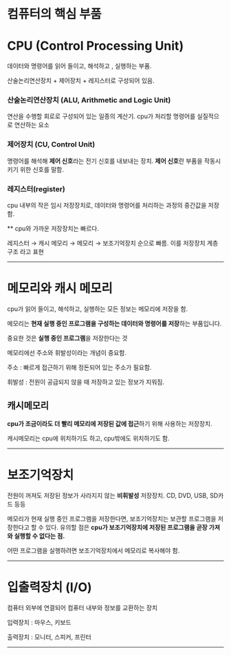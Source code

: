 # 컴퓨터의 핵심 부품

# CPU (Control Processing Unit)

데이터와 명령어를 읽어 들이고, 해석하고 , 실행하는 부품.

산술논리연산장치 + 제어장치 + 레지스터로 구성되어 있음.

### 산술논리연산장치 (ALU, Arithmetic and Logic Unit)

연산을 수행할 회로로 구성되어 있는 일종의 계산기. cpu가 처리할 명령어를 실질적으로 연산하는 요소

### 제어장치 (CU, Control Unit)

명령어를 해석해 **제어 신호**라는 전기 신호를 내보내는 장치.  **제어 신호**란 부품을 작동시키기 위한 신호를 말함.

### 레지스터(register)

cpu 내부의 작은 임시 저장장치로, 데이터와 명령어를 처리하는 과정의 중간값을 저장함.

** cpu와 가까운 저장장치는 빠르다.

레지스터 → 캐시 메모리 → 메모리 → 보조기억장치 순으로 빠름. 이를 저장장치 계층 구조 라고 표현

---

# 메모리와 캐시 메모리

cpu가 읽어 들이고, 해석하고, 실행하는 모든 정보는 메모리에 저장을 함.

메모리는 **현재 실행 중인 프로그램을 구성하는 데이터와 명령어를 저장**하는 부품입니다.

중요한 것은 **실행 중인 프로그램**을 저장한다는 것

메모리에선 주소와 휘발성이라는 개념이 중요함.

주소 : 빠르게 접근하기 위해 정돈되어 있는 주소가 필요함.

휘발성 : 전원이 공급되지 않을 때 저장하고 있는 정보가 지워짐.

## 캐시메모리

**cpu가 조금이라도 더 빨리 메모리에 저장된 값에 접근**하기 위해 사용하는 저장장치.

캐시메모리는 cpu에 위치하기도 하고, cpu밖에도 위치하기도 함.

---

# 보조기억장치

전원이 꺼져도 저장된 정보가 사라지지 않는 **비휘발성** 저장장치. CD, DVD, USB, SD카드 등등

메모리가 현재 실행 중인 프로그램을 저장한다면, 보조기억장치는 보관할 프로그램을 저장한다고 할 수 있다. 유의할 점은 **cpu가 보조기억장치에 저장된 프로그램을 곧장 가져와 실행할 수 없다는 점.**

어떤 프로그램을 실행하려면 보조기억장치에서 메모리로 복사해야 함.

---

# 입출력장치 (I/O)

컴퓨터 외부에 연결되어 컴퓨터 내부와 정보를 교환하는 장치

입력장치 : 마우스, 키보드

출력장치 : 모니터, 스피커, 프린터

---